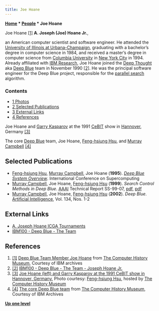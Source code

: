 ```yaml
---
title: Joe Hoane
---
```

**[Home](Home "Home") \* [People](People "People") \* Joe Hoane**



 [](http://www.computerhistory.org/chess/full_record.php?iid=stl-431614f68108d) Joe Hoane <a id="cite-note-1" href="#cite-ref-1">[1]</a> 
**A. Joseph (Joe) Hoane Jr.**,  

an American computer scientist and software engineer. He attended the [University of Illinois at Urbana-Champaign](University_of_Illinois_at_Urbana-Champaign "University of Illinois at Urbana-Champaign"), graduating with a bachelor’s degree in computer science in 1984, and received a master’s degree in computer science from [Columbia University](Columbia_University "Columbia University") in [New York City](https://en.wikipedia.org/wiki/New_York_City) in 1994.
Already affiliated with [IBM Research](index.php?title=IBM&action=edit&redlink=1 "IBM (page does not exist)"), Joe Hoane joined the [Deep Thought](Deep_Thought "Deep Thought") aka [Deep Blue](Deep_Blue "Deep Blue") team in November 1990 <a id="cite-note-2" href="#cite-ref-2">[2]</a>. He was the principal software engineer for the Deep Blue project, responsible for the [parallel search](Parallel_Search "Parallel Search") algorithm. 



### Contents


* [1 Photos](#photos)
* [2 Selected Publications](#selected-publications)
* [3 External Links](#external-links)
* [4 References](#references)






 [](http://www.computerhistory.org/chess/full_record.php?iid=stl-430b9bbd1d41b) 
Joe Hoane and [Garry Kasparov](Garry_Kasparov "Garry Kasparov") at the 1991 [CeBIT](https://en.wikipedia.org/wiki/CeBIT) show in [Hannover](https://en.wikipedia.org/wiki/Hannover), Germany <a id="cite-note-3" href="#cite-ref-3">[3]</a>



 [](http://www.computerhistory.org/chess/full_record.php?iid=stl-431614f67157b) 
The core [Deep Blue](Deep_Blue "Deep Blue") team, Joe Hoane, [Feng-hsiung Hsu](Feng-hsiung_Hsu "Feng-hsiung Hsu"), and [Murray Campbell](Murray_Campbell "Murray Campbell") <a id="cite-note-4" href="#cite-ref-4">[4]</a>



## Selected Publications


* [Feng-hsiung Hsu](Feng-hsiung_Hsu "Feng-hsiung Hsu"), [Murray Campbell](Murray_Campbell "Murray Campbell"), Joe Hoane (**1995**). *[Deep Blue System Overview](http://www.computerhistory.org/chess/doc-431614f6de120/)*. International Conference on Supercomputing
* [Murray Campbell](Murray_Campbell "Murray Campbell"), Joe Hoane, [Feng-hsiung Hsu](Feng-hsiung_Hsu "Feng-hsiung Hsu") (**1999**). *Search Control Methods in Deep Blue*. [AAAI](AAAI "AAAI") Technical Report SS-99-07, [pdf](https://pdfs.semanticscholar.org/211d/7268093b4dfce8201e8da321201c6cd349ef.pdf), [pdf](https://web.archive.org/web/20160914070926/http://aaaipress.org/Papers/Symposia/Spring/1999/SS-99-07/SS99-07-004.pdf)
* [Murray Campbell](Murray_Campbell "Murray Campbell"), Joe Hoane, [Feng-hsiung Hsu](Feng-hsiung_Hsu "Feng-hsiung Hsu") (**2002**). *Deep Blue*. [Artificial Intelligence](https://en.wikipedia.org/wiki/Artificial_Intelligence_%28journal%29), Vol. 134, Nos. 1-2


## External Links


* [A. Joseph Hoane ICGA Tournaments](https://www.game-ai-forum.org/icga-tournaments/person.php?id=191)
* [IBM100 - Deep Blue - The Team](http://www-03.ibm.com/ibm/history/ibm100/us/en/icons/deepblue/team/)


## References


1. <a id="cite-ref-1" href="#cite-note-1">[1]</a> [Deep Blue Team Member Joe Hoane](http://www.computerhistory.org/chess/full_record.php?iid=stl-431614f68108d) from [The Computer History Museum](The_Computer_History_Museum "The Computer History Museum"), Courtesy of IBM archives
2. <a id="cite-ref-2" href="#cite-note-2">[2]</a> [IBM100 - Deep Blue - The Team - Joseph Hoane Jr.](http://www-03.ibm.com/ibm/history/ibm100/us/en/icons/deepblue/team/)
3. <a id="cite-ref-3" href="#cite-note-3">[3]</a> [Joe Hoane (left) and Garry Kasparov at the 1991 CeBIT show in Hannover, Germany](http://www.computerhistory.org/chess/full_record.php?iid=stl-430b9bbd1d41b), Photo courtesy: [Feng-hsiung Hsu](Feng-hsiung_Hsu "Feng-hsiung Hsu"), hosted by [The Computer History Museum](The_Computer_History_Museum "The Computer History Museum")
4. <a id="cite-ref-4" href="#cite-note-4">[4]</a> [The core Deep Blue team](http://www.computerhistory.org/chess/full_record.php?iid=stl-431614f67157b) from [The Computer History Museum](The_Computer_History_Museum "The Computer History Museum"), Courtesy of IBM Archives

**[Up one level](People "People")**







 
